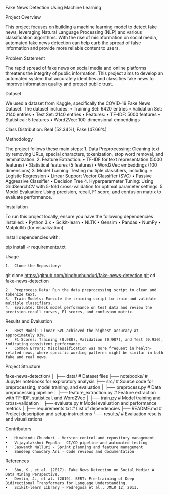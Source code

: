 Fake News Detection Using Machine Learning

Project Overview

This project focuses on building a machine learning model to detect fake news, leveraging Natural Language Processing (NLP) and various classification algorithms. With the rise of misinformation on social media, automated fake news detection can help curb the spread of false information and provide more reliable content to users.

Problem Statement

The rapid spread of fake news on social media and online platforms threatens the integrity of public information. This project aims to develop an automated system that accurately identifies and classifies fake news to improve information quality and protect public trust.

Dataset

We used a dataset from Kaggle, specifically the COVID-19 Fake News Dataset. The dataset includes:
	•	Training Set: 6420 entries
	•	Validation Set: 2140 entries
	•	Test Set: 2140 entries
	•	Features:
	•	TF-IDF: 5000 features
	•	Statistical: 5 features
	•	Word2Vec: 100-dimensional embeddings

Class Distribution: Real (52.34%), Fake (47.66%)

Methodology

The project follows these main steps:
	1.	Data Preprocessing: Cleaning text by removing URLs, special characters, tokenization, stop word removal, and lemmatization.
	2.	Feature Extraction:
	•	TF-IDF for text representation (5000 features)
	•	Statistical features (5 features)
	•	Word2Vec embeddings (100 dimensions)
	3.	Model Training: Testing multiple classifiers, including:
	•	Logistic Regression
	•	Linear Support Vector Classifier (SVC)
	•	Passive Aggressive Classifier
	•	Decision Tree
	4.	Hyperparameter Tuning: Using GridSearchCV with 5-fold cross-validation for optimal parameter settings.
	5.	Model Evaluation: Using precision, recall, F1 score, and confusion matrix to evaluate performance.

Installation

To run this project locally, ensure you have the following dependencies installed:
	•	Python 3.x
	•	Scikit-learn
	•	NLTK
	•	Gensim
	•	Pandas
	•	NumPy
	•	Matplotlib (for visualization)

Install dependencies with:

pip install -r requirements.txt

Usage

	1.	Clone the Repository:

git clone https://github.com/bindhuchunduri/fake-news-detection.git
cd fake-news-detection


	2.	Preprocess Data: Run the data preprocessing script to clean and tokenize text.
	3.	Train Models: Execute the training script to train and validate multiple classifiers.
	4.	Evaluate: Check model performance on test data and review the precision-recall curves, F1 scores, and confusion matrix.

Results and Evaluation

	•	Best Model: Linear SVC achieved the highest accuracy at approximately 93%.
	•	F1 Scores: Training (0.988), Validation (0.987), and Test (0.930), indicating consistent performance.
	•	Common Errors: Misclassification was more frequent in health-related news, where specific wording patterns might be similar in both fake and real news.

Project Structure

fake-news-detection/
│
├── data/                  # Dataset files
├── notebooks/             # Jupyter notebooks for exploratory analysis
├── src/                   # Source code for preprocessing, model training, and evaluation
│   ├── preprocess.py      # Data preprocessing pipeline
│   ├── feature_extraction.py # Feature extraction with TF-IDF, statistical, and Word2Vec
│   ├── train.py           # Model training and cross-validation
│   ├── evaluate.py        # Model evaluation and performance metrics
│
├── requirements.txt       # List of dependencies
├── README.md              # Project description and setup instructions
└── results/               # Evaluation results and visualizations

Contributors

	•	Himabindu Chunduri - Version control and repository management
	•	Vijayalakshmi Pepala - CI/CD pipeline and automated testing
	•	Jaswanth Nalluri - Sprint planning and feature management
	•	Sandeep Chowdary Ari - Code reviews and documentation

References

	•	Shu, K., et al. (2017). Fake News Detection on Social Media: A Data Mining Perspective.
	•	Devlin, J., et al. (2019). BERT: Pre-training of Deep Bidirectional Transformers for Language Understanding.
	•	Scikit-learn Library - Pedregosa et al., JMLR 12, 2011.
